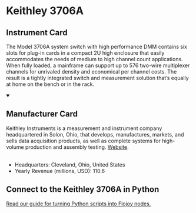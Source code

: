 
# Keithley 3706A

## Instrument Card

The Model 3706A system switch with high performance DMM contains six slots for plug-in cards in a compact 2U high enclosure that easily accommodates the needs of medium to high channel count applications. When fully loaded, a mainframe can support up to 576 two-wire multiplexer channels for unrivaled density and economical per channel costs. The result is a tightly integrated switch and measurement solution that’s equally at home on the bench or in the rack.

<details open>
<summary><h2>Manufacturer Card</h2></summary>
Keithley Instruments is a measurement and instrument company headquartered in Solon, Ohio, that develops, manufactures, markets, and sells data acquisition products, as well as complete systems for high-volume production and assembly testing. <a href="https://www.tek.com/en">Website</a>.
<br></br>
<ul>
  <li>Headquarters: Cleveland, Ohio, United States</li>
  <li>Yearly Revenue (millions, USD): 110.6</li>
</ul>
</details>

## Connect to the Keithley 3706A in Python

[Read our guide for turning Python scripts into Flojoy nodes.](https://docs.flojoy.ai/custom-nodes/creating-custom-node/)


